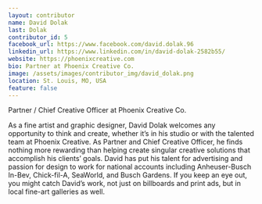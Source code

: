 ```yaml
---
layout: contributor
name: David Dolak
last: Dolak
contributor_id: 5
facebook_url: https://www.facebook.com/david.dolak.96
linkedin_url: https://www.linkedin.com/in/david-dolak-2582b55/
website: https://phoenixcreative.com
bio: Partner at Phoenix Creative Co.
image: /assets/images/contributor_img/david_dolak.png
location: St. Louis, MO, USA
feature: false
---
```

Partner / Chief Creative Officer at Phoenix Creative Co.

As a fine artist and graphic designer, David Dolak welcomes any opportunity to think and create, whether it’s in his studio or with the talented team at Phoenix Creative. As Partner and Chief Creative Officer, he finds nothing more rewarding than helping create singular creative solutions that accomplish his clients’ goals. David has put his talent for advertising and passion for design to work for national accounts including Anheuser-Busch In-Bev, Chick-fil-A, SeaWorld, and Busch Gardens. If you keep an eye out, you might catch David’s work, not just on billboards and print ads, but in local fine-art galleries as well.